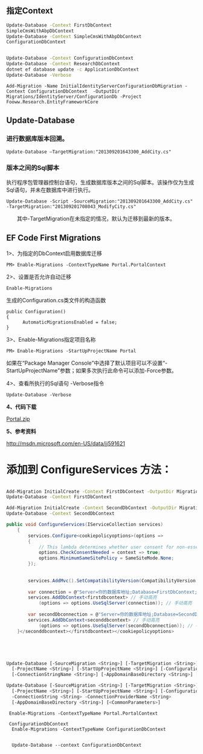   

##	指定Context

```bash
Update-Database -Context FirstDbContext
SimpleCmsWithAbpDbContext
Update-Database -Context SimpleCmsWithAbpDbContext
ConfigurationDbContext


Update-Database -Context ConfigurationDbContext
Update-Database -Context ResearchDbContext
dotnet ef database update -c ApplicationDbContext
Update-Database -Verbose


```



```
Add-Migration -Name InitialIdentityServerConfigurationDbMigration -Context ConfigurationDbContext  -OutputDir Migrations/IdentityServer/ConfigurationDb -Project Fooww.Research.EntityFrameworkCore
```



##	Update-Database

###		进行数据库版本回溯。

```
Update-Database –TargetMigration:"201309201643300_AddCity.cs"
```

###		版本之间的Sql脚本

执行程序包管理器控制台语句，生成数据库版本之间的Sql脚本。该操作仅为生成Sql语句，并未在数据库中进行执行。

```
Update-Database -Script -SourceMigration:"201309201643300_AddCity.cs" -TargetMigration:"201309201708043_ModifyCity.cs" 
```

　　其中-TargetMigration在未指定的情况，默认为迁移到最新的版本。





##	**EF Code First Migrations**

1>、为指定的DbContext启用数据库迁移

```
PM> Enable-Migrations -ContextTypeName Portal.PortalContext
```

2>、设置是否允许自动迁移

```
Enable-Migrations
```

生成的Configuration.cs类文件的构造函数

```
public Configuration()
{
      AutomaticMigrationsEnabled = false;
}
```

3>、Enable-Migrations指定项目名称

```
PM> Enable-Migrations -StartUpProjectName Portal
```

如果在“Package Manager Console”中选择了默认项目可以不设置“-StartUpProjectName”参数；如果多次执行此命令可以添加-Force参数。

4>、查看所执行的Sql语句 -Verbose指令

```
Update-Database -Verbose 
```

**4、代码下载**

[Portal.zip](http://files.cnblogs.com/libingql/Portal.zip)

**5、参考资料**

http://msdn.microsoft.com/en-US/data/jj591621

# 添加到 ConfigureServices 方法：

```bash

Add-Migration InitialCreate -Context FirstDbContext -OutputDir Migrations\FirstDbContextMigrations
Update-Database -Context FirstDbContext

Add-Migration InitialCreate -Context SecondDbContext -OutputDir Migrations\SecondDbContextMigrations
Update-Database -Context SecondDbContext
```

```csharp
public void ConfigureServices(IServiceCollection services)
    {
        services.Configure<cookiepolicyoptions>(options =>
        {
            // This lambda determines whether user consent for non-essential cookies is needed for a given request.
            options.CheckConsentNeeded = context => true;
            options.MinimumSameSitePolicy = SameSiteMode.None;
        });
 
 
        services.AddMvc().SetCompatibilityVersion(CompatibilityVersion.Version_2_1);
 
        var connection = @"Server=你的数据库地址;Database=FirstDbContext;User Id=你的数据库账号;Password=你的数据库密码;"; // 手动高亮
        services.AddDbContext<firstdbcontext> // 手动高亮
            (options => options.UseSqlServer(connection)); // 手动高亮
 
        var secondDbconnection = @"Server=你的数据库地址;Database=SecondDbContext;User Id=你的数据库账号;Password=你的数据库密码;"; // 手动高亮
        services.AddDbContext<seconddbcontext> // 手动高亮
            (options => options.UseSqlServer(secondDbconnection)); // 手动高亮
    }</seconddbcontext></firstdbcontext></cookiepolicyoptions>
```









```bash




Update-Database [-SourceMigration <String>] [-TargetMigration <String>] [-Script] [-Force] 
  [-ProjectName <String>] [-StartUpProjectName <String>] [-ConfigurationTypeName <String>] 
  [-ConnectionStringName <String>] [-AppDomainBaseDirectory <String>] [<CommonParameters>]

Update-Database [-SourceMigration <String>] [-TargetMigration <String>] [-Script] [-Force] 
  [-ProjectName <String>] [-StartUpProjectName <String>] [-ConfigurationTypeName <String>] 
  -ConnectionString <String> -ConnectionProviderName <String> 
  [-AppDomainBaseDirectory <String>] [<CommonParameters>]
```





```
 Enable-Migrations -ContextTypeName Portal.PortalContext
 
 ConfigurationDbContext
  Enable-Migrations -ContextTypeName ConfigurationDbContext
  
  
  Update-Database --context ConfigurationDbContext
```